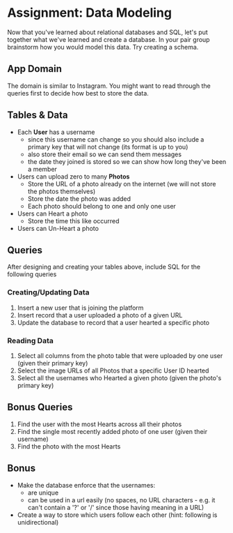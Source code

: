 # Assignment: Data Modeling

Now that you've learned about relational databases and SQL, let's put together what we've learned and create a database. In your pair group brainstorm how you would model this data. Try creating a schema.

## App Domain

The domain is similar to Instagram. You might want to read through the queries first to decide how best to store the data.

## Tables & Data

- Each **User** has a username
  - since this username can change so you should also include a primary key that will not change (its format is up to you)
  - also store their email so we can send them messages
  - the date they joined is stored so we can show how long they've been a member
- Users can upload zero to many **Photos**
  - Store the URL of a photo already on the internet (we will not store the photos themselves)
  - Store the date the photo was added
  - Each photo should belong to one and only one user
- Users can Heart a photo
  - Store the time this like occurred
- Users can Un-Heart a photo

## Queries

After designing and creating your tables above, include SQL for the following queries

### Creating/Updating Data

1. Insert a new user that is joining the platform
1. Insert record that a user uploaded a photo of a given URL
1. Update the database to record that a user hearted a specific photo

### Reading Data

1. Select all columns from the photo table that were uploaded by one user (given their primary key)
1. Select the image URLs of all Photos that a specific User ID hearted
1. Select all the usernames who Hearted a given photo (given the photo's primary key)

## Bonus Queries

1. Find the user with the most Hearts across all their photos
1. Find the single most recently added photo of one user (given their username)
1. Find the photo with the most Hearts

## Bonus

- Make the database enforce that the usernames:
  - are unique
  - can be used in a url easily (no spaces, no URL characters - e.g. it can't contain a '?'
    or '/' since those having meaning in a URL)
- Create a way to store which users follow each other (hint: following is unidirectional)
